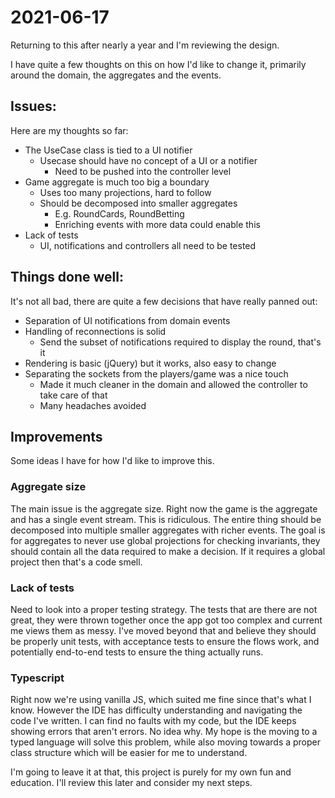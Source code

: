 # 2021-06-17
Returning to this after nearly a year and I'm reviewing the design.

I have quite a few thoughts on this on how I'd like to change it, primarily around the domain, the aggregates and the events. 

## Issues:
Here are my thoughts so far:
- The UseCase class is tied to a UI notifier
    - Usecase should have no concept of a UI or a notifier
        - Need to be pushed into the controller level
- Game aggregate is much too big a boundary
    - Uses too many projections, hard to follow
    - Should be decomposed into smaller aggregates
        - E.g. RoundCards, RoundBetting    
        - Enriching events with more data could enable this
- Lack of tests
    - UI, notifications and controllers all need to be tested
    
## Things done well:
It's not all bad, there are quite a few decisions that have really panned out:
- Separation of UI notifications from domain events
- Handling of reconnections is solid
    - Send the subset of notifications required to display the round, that's it
- Rendering is basic (jQuery) but it works, also easy to change
- Separating the sockets from the players/game was a nice touch
    - Made it much cleaner in the domain and allowed the controller to take care of that
    - Many headaches avoided
    
## Improvements
Some ideas I have for how I'd like to improve this.

### Aggregate size
The main issue is the aggregate size. Right now the game is the aggregate and has a single event stream. This is ridiculous. The entire thing should be decomposed into multiple smaller aggregates with richer events. The goal is for aggregates to never use global projections for checking invariants, they should contain all the data required to make a decision. If it requires a global project then that's a code smell.

### Lack of tests
Need to look into a proper testing strategy. The tests that are there are not great, they were thrown together once the app got too complex and current me views them as messy. I've moved beyond that and believe they should be properly unit tests, with acceptance tests to ensure the flows work, and potentially end-to-end tests to ensure the thing actually runs.

### Typescript
Right now we're using vanilla JS, which suited me fine since that's what I know. However the IDE has difficulty understanding and navigating the code I've written. I can find no faults with my code, but the IDE keeps showing errors that aren't errors. No idea why. My hope is the moving to a typed language will solve this problem, while also moving towards a proper class structure which will be easier for me to understand.

I'm going to leave it at that, this project is purely for my own fun and education. I'll review this later and consider my next steps.
